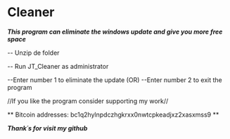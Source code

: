 # Cleaner

***This program can eliminate the windows update and give you more free space***

-- Unzip de folder

-- Run JT_Cleaner as administrator 

--Enter number 1 to eliminate the update
               (OR)
--Enter number 2 to exit the program 

//If you like the program consider supporting my work//

** Bitcoin addresses: bc1q2hylnpdczhgkrxx0nwtcpkeadjxz2xasxmss9 **

***Thank´s for visit my github***
